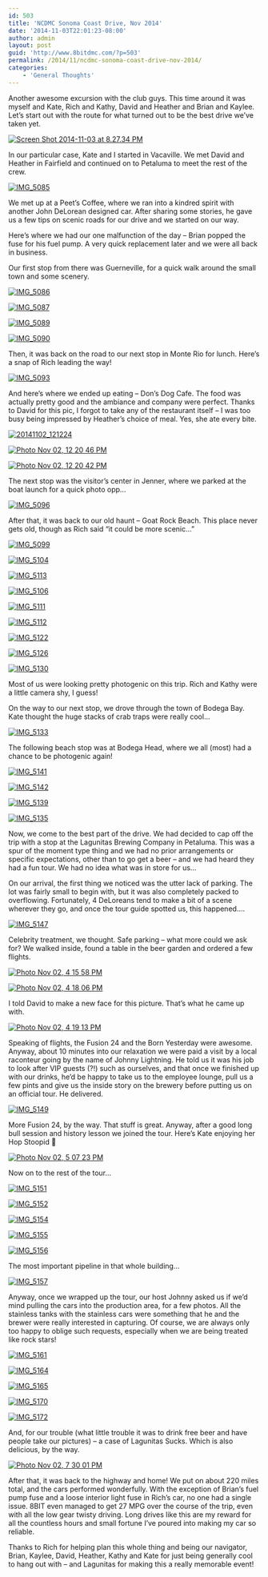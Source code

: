 ```yaml
---
id: 503
title: 'NCDMC Sonoma Coast Drive, Nov 2014'
date: '2014-11-03T22:01:23-08:00'
author: admin
layout: post
guid: 'http://www.8bitdmc.com/?p=503'
permalink: /2014/11/ncdmc-sonoma-coast-drive-nov-2014/
categories:
    - 'General Thoughts'
---
```


Another awesome excursion with the club guys. This time around it was myself and Kate, Rich and Kathy, David and Heather and Brian and Kaylee. Let’s start out with the route for what turned out to be the best drive we’ve taken yet.

[![Screen Shot 2014-11-03 at 8.27.34 PM](https://jonnyborbs.github.io/assets/images/2014/11/Screen-Shot-2014-11-03-at-8.27.34-PM-300x160.png)](https://jonnyborbs.github.io/assets/images/2014/11/Screen-Shot-2014-11-03-at-8.27.34-PM.png)

In our particular case, Kate and I started in Vacaville. We met David and Heather in Fairfield and continued on to Petaluma to meet the rest of the crew.

[![IMG_5085](https://jonnyborbs.github.io/assets/images/2014/11/IMG_5085-300x225.jpg)](https://jonnyborbs.github.io/assets/images/2014/11/IMG_5085.jpg)

We met up at a Peet’s Coffee, where we ran into a kindred spirit with another John DeLorean designed car. After sharing some stories, he gave us a few tips on scenic roads for our drive and we started on our way.

Here’s where we had our one malfunction of the day – Brian popped the fuse for his fuel pump. A very quick replacement later and we were all back in business.

Our first stop from there was Guerneville, for a quick walk around the small town and some scenery.

[![IMG_5086](https://jonnyborbs.github.io/assets/images/2014/11/IMG_5086-300x225.jpg)](https://jonnyborbs.github.io/assets/images/2014/11/IMG_5086.jpg)

[![IMG_5087](https://jonnyborbs.github.io/assets/images/2014/11/IMG_5087-e1415077169745-225x300.jpg)](https://jonnyborbs.github.io/assets/images/2014/11/IMG_5087.jpg)

[![IMG_5089](https://jonnyborbs.github.io/assets/images/2014/11/IMG_5089-300x225.jpg)](https://jonnyborbs.github.io/assets/images/2014/11/IMG_5089.jpg)

[![IMG_5090](https://jonnyborbs.github.io/assets/images/2014/11/IMG_5090-300x225.jpg)](https://jonnyborbs.github.io/assets/images/2014/11/IMG_5090.jpg)

Then, it was back on the road to our next stop in Monte Rio for lunch. Here’s a snap of Rich leading the way!

[![IMG_5093](https://jonnyborbs.github.io/assets/images/2014/11/IMG_5093-300x225.jpg)](https://jonnyborbs.github.io/assets/images/2014/11/IMG_5093.jpg)

And here’s where we ended up eating – Don’s Dog Cafe. The food was actually pretty good and the ambiance and company were perfect. Thanks to David for this pic, I forgot to take any of the restaurant itself – I was too busy being impressed by Heather’s choice of meal. Yes, she ate every bite.

[![20141102_121224](https://jonnyborbs.github.io/assets/images/2014/11/20141102_121224-300x225.jpg)](https://jonnyborbs.github.io/assets/images/2014/11/20141102_121224.jpg)

[![Photo Nov 02, 12 20 46 PM](https://jonnyborbs.github.io/assets/images/2014/11/Photo-Nov-02-12-20-46-PM-e1415080822664-300x225.jpg)](https://jonnyborbs.github.io/assets/images/2014/11/Photo-Nov-02-12-20-46-PM.jpg)

[![Photo Nov 02, 12 20 42 PM](https://jonnyborbs.github.io/assets/images/2014/11/Photo-Nov-02-12-20-42-PM-e1415080778605-300x225.jpg)](https://jonnyborbs.github.io/assets/images/2014/11/Photo-Nov-02-12-20-42-PM-e1415080778605.jpg)

The next stop was the visitor’s center in Jenner, where we parked at the boat launch for a quick photo opp…

[![IMG_5096](https://jonnyborbs.github.io/assets/images/2014/11/IMG_5096-300x225.jpg)](https://jonnyborbs.github.io/assets/images/2014/11/IMG_5096.jpg)

After that, it was back to our old haunt – Goat Rock Beach. This place never gets old, though as Rich said “it could be more scenic…”

[![IMG_5099](https://jonnyborbs.github.io/assets/images/2014/11/IMG_5099-300x225.jpg)](https://jonnyborbs.github.io/assets/images/2014/11/IMG_5099.jpg)

[![IMG_5104](https://jonnyborbs.github.io/assets/images/2014/11/IMG_5104-300x225.jpg)](https://jonnyborbs.github.io/assets/images/2014/11/IMG_5104.jpg)

[![IMG_5113](https://jonnyborbs.github.io/assets/images/2014/11/IMG_5113-300x225.jpg)](https://jonnyborbs.github.io/assets/images/2014/11/IMG_5113.jpg)

[![IMG_5106](https://jonnyborbs.github.io/assets/images/2014/11/IMG_5106-300x225.jpg)](https://jonnyborbs.github.io/assets/images/2014/11/IMG_5106.jpg)

[![IMG_5111](https://jonnyborbs.github.io/assets/images/2014/11/IMG_5111-e1415077951184-225x300.jpg)](https://jonnyborbs.github.io/assets/images/2014/11/IMG_5111.jpg)

[![IMG_5112](https://jonnyborbs.github.io/assets/images/2014/11/IMG_5112-e1415077973543-225x300.jpg)](https://jonnyborbs.github.io/assets/images/2014/11/IMG_5112.jpg)

[![IMG_5122](https://jonnyborbs.github.io/assets/images/2014/11/IMG_5122-e1415078000755-225x300.jpg)](https://jonnyborbs.github.io/assets/images/2014/11/IMG_5122.jpg)

[![IMG_5126](https://jonnyborbs.github.io/assets/images/2014/11/IMG_5126-e1415078021107-225x300.jpg)](https://jonnyborbs.github.io/assets/images/2014/11/IMG_5126.jpg)

[![IMG_5130](https://jonnyborbs.github.io/assets/images/2014/11/IMG_5130-e1415078040651-225x300.jpg)](https://jonnyborbs.github.io/assets/images/2014/11/IMG_5130.jpg)

Most of us were looking pretty photogenic on this trip. Rich and Kathy were a little camera shy, I guess!

On the way to our next stop, we drove through the town of Bodega Bay. Kate thought the huge stacks of crab traps were really cool…

[![IMG_5133](https://jonnyborbs.github.io/assets/images/2014/11/IMG_5133-300x225.jpg)](https://jonnyborbs.github.io/assets/images/2014/11/IMG_5133.jpg)

The following beach stop was at Bodega Head, where we all (most) had a chance to be photogenic again!

[![IMG_5141](https://jonnyborbs.github.io/assets/images/2014/11/IMG_5141-300x225.jpg)](https://jonnyborbs.github.io/assets/images/2014/11/IMG_5141.jpg)

[![IMG_5142](https://jonnyborbs.github.io/assets/images/2014/11/IMG_5142-300x225.jpg)](https://jonnyborbs.github.io/assets/images/2014/11/IMG_5142.jpg)

[![IMG_5139](https://jonnyborbs.github.io/assets/images/2014/11/IMG_5139-300x225.jpg)](https://jonnyborbs.github.io/assets/images/2014/11/IMG_5139.jpg)

[![IMG_5135](https://jonnyborbs.github.io/assets/images/2014/11/IMG_5135-300x225.jpg)](https://jonnyborbs.github.io/assets/images/2014/11/IMG_5135.jpg)

Now, we come to the best part of the drive. We had decided to cap off the trip with a stop at the Lagunitas Brewing Company in Petaluma. This was a spur of the moment type thing and we had no prior arrangements or specific expectations, other than to go get a beer – and we had heard they had a fun tour. We had no idea what was in store for us…

On our arrival, the first thing we noticed was the utter lack of parking. The lot was fairly small to begin with, but it was also completely packed to overflowing. Fortunately, 4 DeLoreans tend to make a bit of a scene wherever they go, and once the tour guide spotted us, this happened….

[![IMG_5147](https://jonnyborbs.github.io/assets/images/2014/11/IMG_5147-300x225.jpg)](https://jonnyborbs.github.io/assets/images/2014/11/IMG_5147.jpg)

Celebrity treatment, we thought. Safe parking – what more could we ask for? We walked inside, found a table in the beer garden and ordered a few flights.

[![Photo Nov 02, 4 15 58 PM](https://jonnyborbs.github.io/assets/images/2014/11/Photo-Nov-02-4-15-58-PM-300x225.jpg)](https://jonnyborbs.github.io/assets/images/2014/11/Photo-Nov-02-4-15-58-PM.jpg)

[![Photo Nov 02, 4 18 06 PM](https://jonnyborbs.github.io/assets/images/2014/11/Photo-Nov-02-4-18-06-PM-300x225.jpg)](https://jonnyborbs.github.io/assets/images/2014/11/Photo-Nov-02-4-18-06-PM.jpg)

I told David to make a new face for this picture. That’s what he came up with.

[![Photo Nov 02, 4 19 13 PM](https://jonnyborbs.github.io/assets/images/2014/11/Photo-Nov-02-4-19-13-PM-300x225.jpg)](https://jonnyborbs.github.io/assets/images/2014/11/Photo-Nov-02-4-19-13-PM.jpg)

Speaking of flights, the Fusion 24 and the Born Yesterday were awesome. Anyway, about 10 minutes into our relaxation we were paid a visit by a local raconteur going by the name of Johnny Lightning. He told us it was his job to look after VIP guests (?!) such as ourselves, and that once we finished up with our drinks, he’d be happy to take us to the employee lounge, pull us a few pints and give us the inside story on the brewery before putting us on an official tour. He delivered.

[![IMG_5149](https://jonnyborbs.github.io/assets/images/2014/11/IMG_5149-300x225.jpg)](https://jonnyborbs.github.io/assets/images/2014/11/IMG_5149.jpg)

More Fusion 24, by the way. That stuff is great. Anyway, after a good long bull session and history lesson we joined the tour. Here’s Kate enjoying her Hop Stoopid 🙂

[![Photo Nov 02, 5 07 23 PM](https://jonnyborbs.github.io/assets/images/2014/11/Photo-Nov-02-5-07-23-PM-e1415079825217-225x300.jpg)](https://jonnyborbs.github.io/assets/images/2014/11/Photo-Nov-02-5-07-23-PM-e1415079825217.jpg)

Now on to the rest of the tour…

[![IMG_5151](https://jonnyborbs.github.io/assets/images/2014/11/IMG_5151-e1415080024348-225x300.jpg)](https://jonnyborbs.github.io/assets/images/2014/11/IMG_5151-e1415080024348.jpg)

[![IMG_5152](https://jonnyborbs.github.io/assets/images/2014/11/IMG_5152-e1415080054490-225x300.jpg)](https://jonnyborbs.github.io/assets/images/2014/11/IMG_5152-e1415080054490.jpg)

[![IMG_5154](https://jonnyborbs.github.io/assets/images/2014/11/IMG_5154-300x225.jpg)](https://jonnyborbs.github.io/assets/images/2014/11/IMG_5154.jpg)

[![IMG_5155](https://jonnyborbs.github.io/assets/images/2014/11/IMG_5155-300x225.jpg)](https://jonnyborbs.github.io/assets/images/2014/11/IMG_5155.jpg)

[![IMG_5156](https://jonnyborbs.github.io/assets/images/2014/11/IMG_5156-300x225.jpg)](https://jonnyborbs.github.io/assets/images/2014/11/IMG_5156.jpg)

The most important pipeline in that whole building…

[![IMG_5157](https://jonnyborbs.github.io/assets/images/2014/11/IMG_5157-300x225.jpg)](https://jonnyborbs.github.io/assets/images/2014/11/IMG_5157.jpg)

Anyway, once we wrapped up the tour, our host Johnny asked us if we’d mind pulling the cars into the production area, for a few photos. All the stainless tanks with the stainless cars were something that he and the brewer were really interested in capturing. Of course, we are always only too happy to oblige such requests, especially when we are being treated like rock stars!

[![IMG_5161](https://jonnyborbs.github.io/assets/images/2014/11/IMG_5161-300x225.jpg)](https://jonnyborbs.github.io/assets/images/2014/11/IMG_5161.jpg)

[![IMG_5164](https://jonnyborbs.github.io/assets/images/2014/11/IMG_5164-300x225.jpg)](https://jonnyborbs.github.io/assets/images/2014/11/IMG_5164.jpg)

[![IMG_5165](https://jonnyborbs.github.io/assets/images/2014/11/IMG_5165-e1415080440101-225x300.jpg)](https://jonnyborbs.github.io/assets/images/2014/11/IMG_5165.jpg)

[![IMG_5170](https://jonnyborbs.github.io/assets/images/2014/11/IMG_5170-300x225.jpg)](https://jonnyborbs.github.io/assets/images/2014/11/IMG_5170.jpg)

[![IMG_5172](https://jonnyborbs.github.io/assets/images/2014/11/IMG_5172-300x225.jpg)](https://jonnyborbs.github.io/assets/images/2014/11/IMG_5172.jpg)

And, for our trouble (what little trouble it was to drink free beer and have people take our pictures) – a case of Lagunitas Sucks. Which is also delicious, by the way.

[![Photo Nov 02, 7 30 01 PM](https://jonnyborbs.github.io/assets/images/2014/11/Photo-Nov-02-7-30-01-PM-300x225.jpg)](https://jonnyborbs.github.io/assets/images/2014/11/Photo-Nov-02-7-30-01-PM.jpg)

After that, it was back to the highway and home! We put on about 220 miles total, and the cars performed wonderfully. With the exception of Brian’s fuel pump fuse and a loose interior light fuse in Rich’s car, no one had a single issue. 8BIT even managed to get 27 MPG over the course of the trip, even with all the low gear twisty driving. Long drives like this are my reward for all the countless hours and small fortune I’ve poured into making my car so reliable.

Thanks to Rich for helping plan this whole thing and being our navigator, Brian, Kaylee, David, Heather, Kathy and Kate for just being generally cool to hang out with – and Lagunitas for making this a really memorable event!